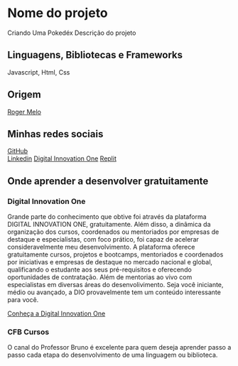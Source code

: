 # Nome do projeto

Criando Uma Pokedéx
Descrição do projeto

## Linguagens, Bibliotecas e Frameworks

Javascript, Html, Css

## Origem

[Roger Melo](https://www.youtube.com/watch?v=Uptu3NrBFBM&list=PLpSJMw6H4PFMOJHMULTxKNOEw7g1cBuyP&index=2&t=85s)

## Minhas redes sociais

[GitHub](https://github.com/hardcore3m)  
[Linkedin](http://br.linkedin.com/in/rrmarins)
[Digital Innovation One](https://web.digitalinnovation.one/users/rafaelmarins)
[Replit](https://replit.com/@hardcore3m)

## Onde aprender a desenvolver gratuitamente

### Digital Innovation One

Grande parte do conhecimento que obtive foi através da plataforma DIGITAL INNOVATION ONE, gratuitamente. Além disso, a dinâmica da organização dos cursos, coordenados ou mentoriados por empresas de destaque e especialistas, com foco prático, foi capaz de acelerar consideravelmente meu desenvolvimento.
A plataforma oferece gratuitamente cursos, projetos e bootcamps, mentoriados e coordenados por iniciativas e empresas de destaque no mercado nacional e global, qualificando o estudante aos seus pré-requisitos e oferecendo oportunidades de contratação. Além de mentorias ao vivo com especialistas em diversas áreas do desenvolivimento.
Seja você iniciante, médio ou avançado, a DIO provavelmente tem um conteúdo interessante para você.

[Conheça a Digital Innovation One](https://digitalinnovation.one/sign-up?ref=YJWOMJ77OW)

### CFB Cursos

O canal do Professor Bruno é excelente para quem deseja aprender passo a passo cada etapa do desenvolvimento de uma linguagem ou biblioteca.
